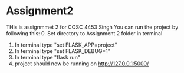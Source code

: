 # Assignment2
THis is assignmmet 2 for COSC 4453 Singh
You can run the project by following this:
0. Set directory to Assignment 2 folder in terminal
1. In terminal type  "set FLASK_APP=project"
2. In terminal type  "set FLASK_DEBUG=1"
3. In terminal type  "flask run"
4. project should now be running on http://127.0.0.1:5000/ 
